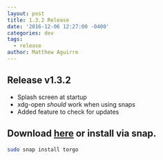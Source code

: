 ```yaml
---
layout: post
title: 1.3.2 Release
date: '2016-12-06 12:27:00 -0400'
categories: dev
tags:
  - release
author: Matthew Aguirre
---
```


## Release v1.3.2

- Splash screen at startup
- xdg-open *should* work when using snaps
- Added feature to check for updates

## Download [here][1] or install via snap.

```sh
sudo snap install torgo
```
[1]: https://github.com/ZenHarbinger/torgo/releases

